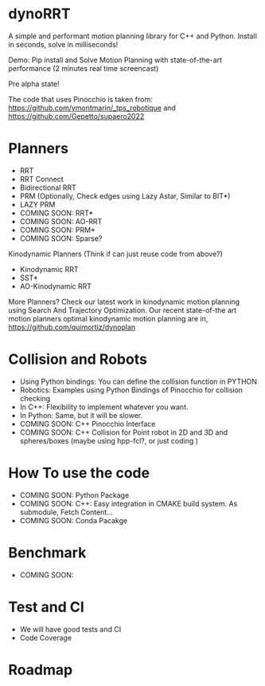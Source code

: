 # dynoRRT

A simple and performant motion planning library for C++ and Python.
Install in seconds, solve in milliseconds! 

Demo: Pip install and Solve Motion Planning with state-of-the-art performance (2 minutes real time screencast)

Pre alpha state!

The code that uses Pinocchio is taken from:
https://github.com/ymontmarin/_tps_robotique and 
https://github.com/Gepetto/supaero2022


# Planners

* RRT
* RRT Connect
* Bidirectional RRT
* PRM (Optionally, Check edges using Lazy Astar, Similar to BIT*)
* LAZY PRM
* COMING SOON: RRT\*
* COMING SOON: AO-RRT
* COMING SOON: PRM\*
* COMING SOON: Sparse?

Kinodynamic Planners (Think if can just reuse code from above?)
* Kinodynamic RRT
* SST*
* AO-Kinodynamic RRT

More Planners? 
Check our latest work in kinodynamic motion planning using Search And Trajectory Optimization.
Our recent state-of-the art motion planners optimal kinodynamic motion planning are in,
https://github.com/quimortiz/dynoplan
  

# Collision and Robots

* Using Python bindings: You can define the collision function in PYTHON
* Robotics: Examples using Python Bindings of Pinocchio for collision checking
* In C++: Flexibility to implement whatever you want.
* In Python: Same, but it will be slower.
* COMING SOON: C++ Pinocchio Interface
* COMING SOON: C++ Collision for Point robot in 2D and 3D and spheres/boxes (maybe using hpp-fcl?, or just coding )


# How To use the code

* COMING SOON: Python Package
* COMING SOON: C++: Easy integration in CMAKE build system. As submodule, Fetch Content...
* COMING SOON: Conda Pacakge

# Benchmark

* COMING SOON:

# Test and CI

* We will have good tests and CI
* Code Coverage

# Roadmap

